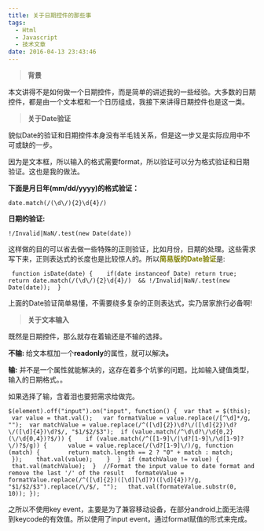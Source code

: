 ```yaml
---
title: 关于日期控件的那些事
tags:
  - Html
  - Javascript
  - 技术文章
date: 2016-04-13 23:43:46
---
```


> **背景**

本文讲得不是如何做一个日期控件，而是简单的讲述我的一些经验。大多数的日期控件，都是由一个文本框和一个日历组成，我接下来讲得日期控件也是这一类。<!--more-->

> **关于Date验证**

貌似Date的验证和日期控件本身没有半毛钱关系，但是这一步又是实际应用中不可或缺的一步。

因为是文本框，所以输入的格式需要format，所以验证可以分为格式验证和日期验证。这也是我的做法。

<span style="font-size: 14px; font-weight: bold;">下面是月日年(mm/dd/yyyy)的格式验证：</span>

`
date.match(/(\d\/){2}\d{4}/)
`

<span style="font-size: 14px; font-weight: bold;">日期的验证:</span>

`
!/Invalid|NaN/.test(new Date(date))
`

这样做的目的可以省去做一些特殊的正则验证，比如月份，日期的处理。这些需求写下来，正则表达式的长度也是比较惊人的。所以<span style="color: #808000;">**<span style="font-size: 14px;">简易版的Date验证</span>**</span>是:

` 
function isDate(date) {
    if(date instanceof Date) return true;
    return date.match(/(\d\/){2}\d{4}/) 
      && !/Invalid|NaN/.test(new Date(date)); 
}
`

上面的Date验证简单易懂，不需要绕多复杂的正则表达式，实乃居家旅行必备啊!

> **关于文本输入**

既然是日期控件，那么就存在着输还是不输的选择。

<span style="font-size: 14px; font-weight: bold;">不输: </span><span style="font-size: 14px;">给文本框加一个</span><span style="font-size: 14px; font-weight: bold;">readonly</span><span style="font-size: 14px;">的属性，就可以解决</span><span style="font-size: 14px; font-weight: bold;">。</span>

<span style="font-size: 14px; font-weight: bold;">输:</span><span style="font-size: 14px;"> 并不是一个属性就能解决的，这存在着多个坑爹的问题</span><span style="font-size: 14px;">。比如输入键值类型，输入的日期格式。。</span>

如果选择了输，含着泪也要把需求给做完。

`
$(element).off("input").on("input", function() {
  var that = $(this); 
  var value = that.val(); 
  var formatValue = value.replace(/[^\d]*/g, "");
  var matchValue = value.replace(/^([\d]{2})\d?\/([\d]{2})\d?\/([\d]{4})\d?$/, "$1/$2/$3");
  if (value.match(/^\d\d?\/\d{0,2}(\/\d{0,4})?$/)) {
    if (value.match(/^([1-9]\/|\d?[1-9]\/\d[1-9]?\/)?$/g)) {
      value = value.replace(/(\d?[1-9]\/)/g, function (match) {
        return match.length == 2 ? "0" + match : match;
      });
    that.val(value);
    }
  }
  if (matchValue != value) {
    that.val(matchValue);
  }
  //Format the input value to date format and remove the last '/' of the result
   formateValue = formatValue.replace(/^([\d]{2})([\d][\d]?)([\d]{4})?/g, "$1/$2/$3").replace(/\/$/, "");
   that.val(formateValue.substr(0, 10));
 });
`

之所以不使用key event，主要是为了兼容移动设备，在部分android上面无法得到keycode的有效值。所以使用了input event，通过format赋值的形式来完成。